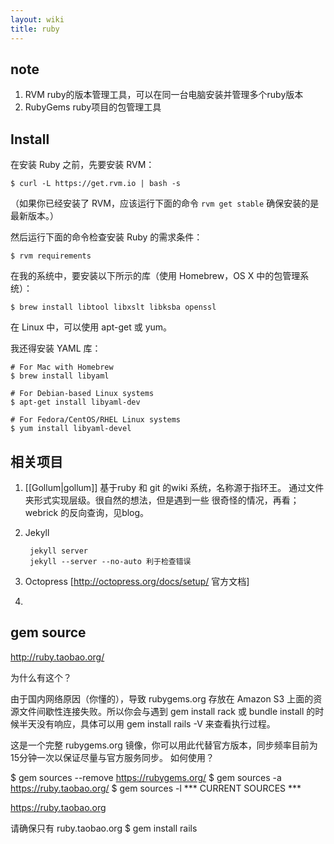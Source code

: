 ```yaml
---
layout: wiki
title: ruby
---
```


## note

1. RVM ruby的版本管理工具，可以在同一台电脑安装并管理多个ruby版本
2. RubyGems ruby项目的包管理工具

## Install
在安装 Ruby 之前，先要安装 RVM：

    $ curl -L https://get.rvm.io | bash -s
（如果你已经安装了 RVM，应该运行下面的命令 `rvm get stable`
确保安装的是最新版本。）

然后运行下面的命令检查安装 Ruby 的需求条件：

    $ rvm requirements
在我的系统中，要安装以下所示的库（使用 Homebrew，OS X 中的包管理系统）：

    $ brew install libtool libxslt libksba openssl
在 Linux 中，可以使用 apt-get 或 yum。

我还得安装 YAML 库：

    # For Mac with Homebrew
    $ brew install libyaml
    
    # For Debian-based Linux systems
    $ apt-get install libyaml-dev
    
    # For Fedora/CentOS/RHEL Linux systems
    $ yum install libyaml-devel


## 相关项目
1. [[Gollum|gollum]]  基于ruby 和 git 的wiki 系统，名称源于指环王。 
通过文件夹形式实现层级。很自然的想法，但是遇到一些
很奇怪的情况，再看；webrick 的反向查询，见blog。
2. Jekyll

        jekyll server
        jekyll --server --no-auto 利于检查错误

3. Octopress [http://octopress.org/docs/setup/ 官方文档]
4. 


## gem source 
http://ruby.taobao.org/

为什么有这个？

由于国内网络原因（你懂的），导致 rubygems.org 存放在 Amazon S3 上面的资源文件间歇性连接失败。所以你会与遇到 gem install rack 或 bundle install 的时候半天没有响应，具体可以用 gem install rails -V 来查看执行过程。

这是一个完整 rubygems.org 镜像，你可以用此代替官方版本，同步频率目前为15分钟一次以保证尽量与官方服务同步。
如何使用？

$ gem sources --remove https://rubygems.org/
$ gem sources -a https://ruby.taobao.org/
$ gem sources -l
*** CURRENT SOURCES ***

https://ruby.taobao.org

请确保只有 ruby.taobao.org
$ gem install rails

